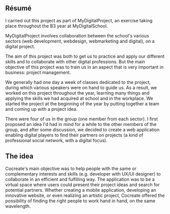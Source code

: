 ## Résumé
I carried out this project as part of MyDigitalProject, an exercise taking place throughout the
B3 year at MyDigitalSchool.

MyDigitalProject involves collaboration between the school's various sectors (web
development, webdesign, webmarketing and digital), on a digital project.

The aim of this project was both to get us to practice and apply our different skills and to
collaborate with other digital professions. But the main objective of this project was to train
us in an aspect that is very important in business: project management.

We generally had one day a week of classes dedicated to the project, during which various
speakers were on hand to guide us. As a result, we worked on this project throughout the
year, learning many things and applying the skills we had acquired at school and in the
workplace. We started the project at the beginning of the year by putting together a team and
coming up with a project idea.

There were four of us in the group (one member from each sector). I first proposed an idea
I'd had in mind for a while to the other members of the group, and after some discussion, we
decided to create a web application enabling digital players to find their partners on projects
(a kind of professional social network, with a digital focus).

## The idea
Cocreate's main objective was to help people with the same or complementary interests and skills (e.g. developer with UX/UI designer) to collaborate in an efficient and fulfilling way. The application was to be a virtual space where users could present their project ideas and search for potential partners. Whether creating a mobile application, developing an innovative website, or even realizing an artistic project, Cocreate offered the possibility of finding the right people to work hand in hand, on the same wavelength.
